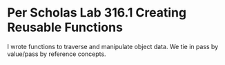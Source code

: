 # Per Scholas Lab 316.1 Creating Reusable Functions

I wrote functions to traverse and manipulate object data. We tie in pass by value/pass by reference concepts. 